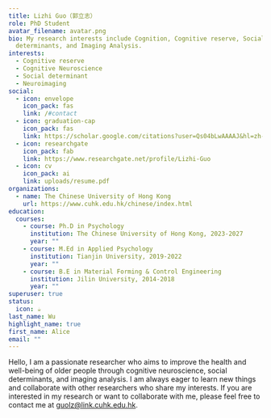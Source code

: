 ```yaml
---
title: Lizhi Guo（郭立志）
role: PhD Student
avatar_filename: avatar.png
bio: My research interests include Cognition, Cognitive reserve, Social
  determinants, and Imaging Analysis.
interests:
  - Cognitive reserve
  - Cognitive Neuroscience
  - Social determinant
  - Neuroimaging
social:
  - icon: envelope
    icon_pack: fas
    link: /#contact
  - icon: graduation-cap
    icon_pack: fas
    link: https://scholar.google.com/citations?user=Qs04bLwAAAAJ&hl=zh-CN
  - icon: researchgate
    icon_pack: fab
    link: https://www.researchgate.net/profile/Lizhi-Guo
  - icon: cv
    icon_pack: ai
    link: uploads/resume.pdf
organizations:
  - name: The Chinese University of Hong Kong
    url: https://www.cuhk.edu.hk/chinese/index.html
education:
  courses:
    - course: Ph.D in Psychology
      institution: The Chinese University of Hong Kong, 2023-2027
      year: ""
    - course: M.Ed in Applied Psychology
      institution: Tianjin University, 2019-2022
      year: ""
    - course: B.E in Material Forming & Control Engineering
      institution: Jilin University, 2014-2018
      year: ""
superuser: true
status:
  icon: ☕️
last_name: Wu
highlight_name: true
first_name: Alice
email: ""
---
```

Hello, I am a passionate researcher who aims to improve the health and well-being of older people through cognitive neuroscience, social determinants, and imaging analysis. I am always eager to learn new things and collaborate with other researchers who share my interests. If you are interested in my research or want to collaborate with me, please feel free to contact me at [guolz@link.cuhk.edu.hk](mailto:guolz@link.cuhk.edu.hk).
